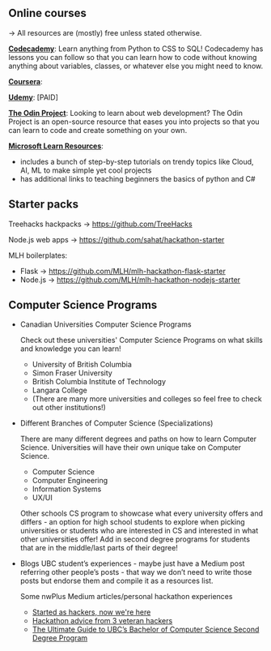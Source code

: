 ## Online courses

→ All resources are (mostly) free unless stated otherwise.

[**Codecademy**](https://www.codecademy.com): Learn anything from Python to CSS to SQL! Codecademy has lessons you can follow so that you can learn how to code without knowing anything about variables, classes, or whatever else you might need to know.

[**Coursera**](https://www.coursera.org): 

[**Udemy**](https://www.udemy.com/): [PAID] 

[**The Odin Project**](https://www.theodinproject.com): Looking to learn about web development? The Odin Project is an open-source resource that eases you into projects so that you can learn to code and create something on your own.

[**Microsoft Learn Resources**](https://docs.microsoft.com/en-gb/learn/roles/student?WT.mc_id=Build2020_student_charlotteOMB_-blog-cxa): 
- includes a bunch of step-by-step tutorials on trendy topics like Cloud, AI, ML to make simple yet cool projects
- has additional links to teaching beginners the basics of python and C#

## Starter packs
Treehacks hackpacks → https://github.com/TreeHacks

Node.js web apps → https://github.com/sahat/hackathon-starter

MLH boilerplates:
- Flask → https://github.com/MLH/mlh-hackathon-flask-starter
- Node.js → https://github.com/MLH/mlh-hackathon-nodejs-starter

## Computer Science Programs
- Canadian Universities Computer Science Programs

  Check out these universities' Computer Science Programs on what skills and knowledge you can learn! 
  - University of British Columbia
  - Simon Fraser University
  - British Columbia Institute of Technology
  - Langara College
  - (There are many more universities and colleges so feel free to check out other institutions!)
  
- Different Branches of Computer Science (Specializations)

  There are many different degrees and paths on how to learn Computer Science. Universities will have their own unique take on Computer Science.
  - Computer Science
  - Computer Engineering
  - Information Systems
  - UX/UI
  
  Other schools CS program to showcase what every university offers and differs - an option for high school students to explore when picking universities or students who are interested in CS and interested in what other universities offer! Add in second degree programs for students that are in the middle/last parts of their degree! 
  
- Blogs
  UBC student’s experiences - maybe just have a Medium post referring other people’s posts - that way we don’t need to write those posts but endorse them and compile it as a resources list.
  
  Some nwPlus Medium articles/personal hackathon experiences
  - [Started as hackers, now we're here](https://medium.com/nwplusubc/started-as-hackers-83383092b159)
  - [Hackathon advice from 3 veteran hackers](https://medium.com/nwplusubc/hackathon-advice-from-3-veteran-hackers-a7d20effba0c)
  - [The Ultimate Guide to UBC’s Bachelor of Computer Science Second Degree Program](https://medium.com/@mrbenc/the-ultimate-guide-to-ubcs-bachelor-of-computer-science-second-degree-program-b357156a9be5)
  
